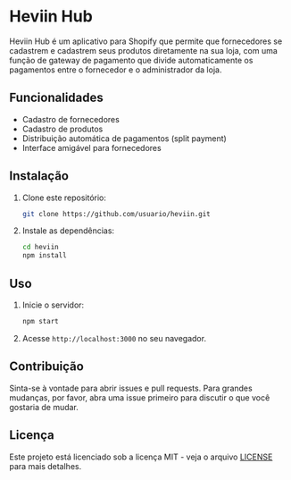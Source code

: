 # Heviin Hub

Heviin Hub é um aplicativo para Shopify que permite que fornecedores se cadastrem e cadastrem seus produtos diretamente na sua loja, com uma função de gateway de pagamento que divide automaticamente os pagamentos entre o fornecedor e o administrador da loja.

## Funcionalidades

- Cadastro de fornecedores
- Cadastro de produtos
- Distribuição automática de pagamentos (split payment)
- Interface amigável para fornecedores

## Instalação

1. Clone este repositório:
    ```sh
    git clone https://github.com/usuario/heviin.git
    ```
2. Instale as dependências:
    ```sh
    cd heviin
    npm install
    ```

## Uso

1. Inicie o servidor:
    ```sh
    npm start
    ```
2. Acesse `http://localhost:3000` no seu navegador.

## Contribuição

Sinta-se à vontade para abrir issues e pull requests. Para grandes mudanças, por favor, abra uma issue primeiro para discutir o que você gostaria de mudar.

## Licença

Este projeto está licenciado sob a licença MIT - veja o arquivo [LICENSE](LICENSE) para mais detalhes.
